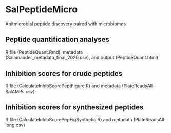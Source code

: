 # SalPeptideMicro
Anitmicrobial peptide discovery paired with microbiomes

## Peptide quantification analyses
R file (PeptideQuant.Rmd), metadata (Salamander_metadata_final_2020.csv), and output (PeptideQuant.html)

## Inhibition scores for crude peptides
R file (CalculateInhibScorePeptFigure.R) and metadata (PlateReadsAll-SalAMPs.csv)

## Inhibition scores for synthesized peptides
R file (CalculateInhibScorePepFigSynthetic.R) and metadata (PlateReadsAll-long.csv)
